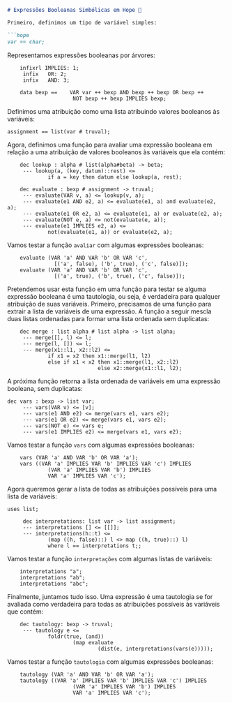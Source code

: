 ```markdown
# Expressões Booleanas Simbólicas em Hope 🎉

Primeiro, definimos um tipo de variável simples:

```hope
var == char;
```

Representamos expressões booleanas por árvores:

```hope
    infixrl IMPLIES: 1;
     infix   OR: 2;
     infix   AND: 3;

    data bexp ==    VAR var ++ bexp AND bexp ++ bexp OR bexp ++
                     NOT bexp ++ bexp IMPLIES bexp;
```

Definimos uma atribuição como uma lista atribuindo valores booleanos às variáveis:

```hope
assignment == list(var # truval);
```

Agora, definimos uma função para avaliar uma expressão booleana em relação a uma atribuição de valores booleanos às variáveis ​​que ela contém:

```hope
    dec lookup : alpha # list(alpha#beta) -> beta;
     --- lookup(a, (key, datum)::rest) <=
             if a = key then datum else lookup(a, rest);

    dec evaluate : bexp # assignment -> truval;
     --- evaluate(VAR v, a) <= lookup(v, a);
     --- evaluate(e1 AND e2, a) <= evaluate(e1, a) and evaluate(e2, a);
     --- evaluate(e1 OR e2, a) <= evaluate(e1, a) or evaluate(e2, a);
     --- evaluate(NOT e, a) <= not(evaluate(e, a));
     --- evaluate(e1 IMPLIES e2, a) <=
             not(evaluate(e1, a)) or evaluate(e2, a);
```

Vamos testar a função `avaliar` com algumas expressões booleanas:

```hope
    evaluate (VAR 'a' AND VAR 'b' OR VAR 'c',
               [('a', false), ('b', true), ('c', false)]);
    evaluate (VAR 'a' AND VAR 'b' OR VAR 'c',
               [('a', true), ('b', true), ('c', false)]);
```

Pretendemos usar esta função em uma função para testar se alguma expressão booleana é uma tautologia, ou seja, é verdadeira para qualquer atribuição de suas variáveis. Primeiro, precisamos de uma função para extrair a lista de variáveis ​​de uma expressão. A função a seguir mescla duas listas ordenadas para formar uma lista ordenada sem duplicatas:

```hope
    dec merge : list alpha # list alpha -> list alpha;
     --- merge([], l) <= l;
     --- merge(l, []) <= l;
     --- merge(x1::l1, x2::l2) <=
             if x1 = x2 then x1::merge(l1, l2)
             else if x1 < x2 then x1::merge(l1, x2::l2)
                             else x2::merge(x1::l1, l2);
```

A próxima função retorna a lista ordenada de variáveis ​​em uma expressão booleana, sem duplicatas:

```hope
dec vars : bexp -> list var;
     --- vars(VAR v) <= [v];
     --- vars(e1 AND e2) <= merge(vars e1, vars e2);
     --- vars(e1 OR e2) <= merge(vars e1, vars e2);
     --- vars(NOT e) <= vars e;
     --- vars(e1 IMPLIES e2) <= merge(vars e1, vars e2);
```

Vamos testar a função `vars` com algumas expressões booleanas:

```hope
    vars (VAR 'a' AND VAR 'b' OR VAR 'a');
    vars ((VAR 'a' IMPLIES VAR 'b' IMPLIES VAR 'c') IMPLIES
             (VAR 'a' IMPLIES VAR 'b') IMPLIES
             VAR 'a' IMPLIES VAR 'c');
```

Agora queremos gerar a lista de todas as atribuições possíveis para uma lista de variáveis:

```hope
uses list;

     dec interpretations: list var -> list assignment;
     --- interpretations [] <= [[]];
     --- interpretations(h::t) <=
             (map ((h, false)::) l <> map ((h, true)::) l)
             where l == interpretations t;;
```

Vamos testar a função `interpretações` com algumas listas de variáveis:

```hope
    interpretations "a";
    interpretations "ab";
    interpretations "abc";

```

Finalmente, juntamos tudo isso. Uma expressão é uma tautologia se for avaliada como verdadeira para todas as atribuições possíveis às variáveis ​​que contém:

```hope
    dec tautology: bexp -> truval;
     --- tautology e <=
             foldr(true, (and))
                     (map evaluate
                             (dist(e, interpretations(vars(e)))));
```

Vamos testar a função `tautologia` com algumas expressões booleanas:

```hope
    tautology (VAR 'a' AND VAR 'b' OR VAR 'a');
    tautology ((VAR 'a' IMPLIES VAR 'b' IMPLIES VAR 'c') IMPLIES
                     (VAR 'a' IMPLIES VAR 'b') IMPLIES
                     VAR 'a' IMPLIES VAR 'c');
```
